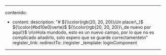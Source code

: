 ***

contenido:

* content:
  description: "# ${\\color{rgb(20, 20, 20)}¡Un placer\_}$    ${\\color{#bd10e0}verte}$    ${\\color{rgb(20, 20, 20)}\_de nuevo por aquí!}$ \n\nHola mundodo, esto es un nuevo campo, por lo que no es complicado añadirlo, solo espero que se guarde correctamente\n"
  register\_link:
  redirectTo: /register
  \_template: loginComponent

***
